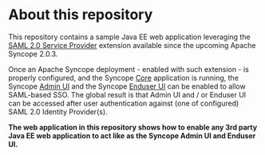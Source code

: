 # About this repository

This repository contains a sample Java EE web application leveraging the [SAML 2.0 Service Provider](https://ci.apache.org/projects/syncope/reference-guide.html#saml-2-0-service-provider) extension available since the upcoming Apache Syncope 2.0.3.

Once an Apache Syncope deployment - enabled with such extension - is properly configured, and the Syncope [Core](http://syncope.apache.org/docs/reference-guide.html#core) application is running, the Syncope [Admin UI](http://syncope.apache.org/docs/reference-guide.html#admin-console-component) and the Syncope [Enduser UI](http://syncope.apache.org/docs/reference-guide.html#enduser-component) can be enabled to allow SAML-based SSO.
The global result is that Admin UI and / or Enduser UI can be accessed after user authentication against (one of configured) SAML 2.0 Identity Provider(s).

**The web application in this repository shows how to enable any 3rd party Java EE web application to act like as the Syncope Admin UI and Enduser UI.**
